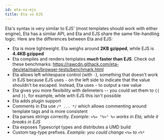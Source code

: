 ```yaml
---
id: eta-vs-ejs
title: Eta vs EJS
---
```


Eta's syntax is very similar to EJS' (most templates should work with either engine), Eta has a similar API, and Eta and EJS share the same file-handling logic. Here are the differences between Eta and EJS:

- Eta is more lightweight. Eta weighs around **2KB gzipped**, while EJS is **4.4KB gzipped**
- Eta compiles and renders templates **_much_ faster than EJS**. Check out these benchmarks: https://rawcdn.githack.com/eta-dev/eta/main/browser-tests/benchmark.html
- Eta allows left whitespace control (with `-`), something that doesn't work in EJS because EJS uses `-` on the left side to indicate that the value shouldn't be escaped. Instead, Eta uses `~` to output a raw value
- Eta gives you more flexibility with delimeters -- you could set them to `{{` and `}}`, for example, while with EJS this isn't possible
- Eta adds plugin support
- Comments in Eta use `/* ... */` which allows commenting around template tags and is more consistent
- Eta parses strings correctly. _Example: `<%= "%>" %>` works in Eta, while it breaks in EJS_
- Eta exposes Typescript types and distributes a UMD build
- Custom tag-type prefixes. _Example: you could change `<%=` to `<%*`_
